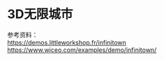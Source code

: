 # 3D无限城市

参考资料：  
https://demos.littleworkshop.fr/infinitown  
https://www.wjceo.com/examples/demo/infinitown/
